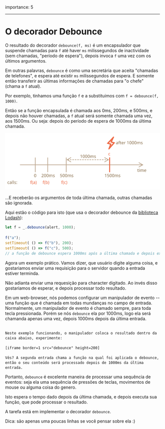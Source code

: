 importance: 5

---

# O decorador Debounce

O resultado do decorador `debounce(f, ms)` é um encapsulador que suspende chamadas para `f` até haver `ms` milissegundos de inactividade (sem chamadas, "período de espera"), depois invoca `f` uma vez com os últimos argumentos.

Em outras palavras, `debounce` é como uma secretária que aceita "chamadas de telefones", e espera até existir `ms` milissegundos de espera. E somente então transferir as últimas informações de chamadas para "o chefe" (chama a `f` atual).

Por exemplo, tinhamos uma função `f` e a substituimos com `f = debounce(f, 1000)`.

Então se a função encapsulada é chamada aos 0ms, 200ms, e 500ms, e depois não houver chamadas, a `f` atual será somente chamada uma vez, aos 1500ms. Ou seja: depois do período de espera de 1000ms da última chamada.

![](debounce.svg)

...E receberão os argumentos de toda última chamada, outras chamadas são ignorada.

Aqui estão o código para isto (que usa o decorador debounce da [biblioteca Lodash](https://lodash.com/docs/4.17.15#debounce)):

```js
let f = _.debounce(alert, 1000);

f("a");
setTimeout( () => f("b"), 200);
setTimeout( () => f("c"), 500);
// a função de debounce espera 1000ms após a última chamada e depois executa: alert("c")
```

Agora um exemplo prático. Vamos dizer, que usuário digite alguma coisa, e gostariamos enviar uma requisição para o servidor quando a entrada estiver terminda.


Não adianta enviar uma requesição para character digitado. Ao invés disso gostariamos de esperar, e depois processar todo resultado.

Em um web-browser, nós podemos configurar um manipulador de evento -- uma função que é chamada em todas mundanças no campo de entrada. Normalmente, um manipulador de evento é chamado sempre, para toda tecla pressionada. Porém se nós `debounce` ela por 1000ms, logo ela será chamanda apenas uma vez, depois 1000ms depois da última entrada.

```online

Neste exemplo funcionando, o manipulador coloca o resultado dentro da caixa abaixo, experimente:

[iframe border=1 src="debounce" height=200]

Vês? A segunda entrada chama a função na qual foi aplicada o debounce, então o seu conteúdo será processado depois de 1000ms da última entrada.
```

Portanto, `debounce` é excelente maneira de processar uma sequência de eventos: seja ela uma sequência de pressões de teclas, movimentos de mouse ou alguma coisa do genero.

Isto espera o tempo dado depois da última chamada, e depois executa sua função, que pode processar o resultado.

A tarefa está em implementar o decorador `debounce`.

Dica: são apenas uma poucas linhas se você pensar sobre ela :)

